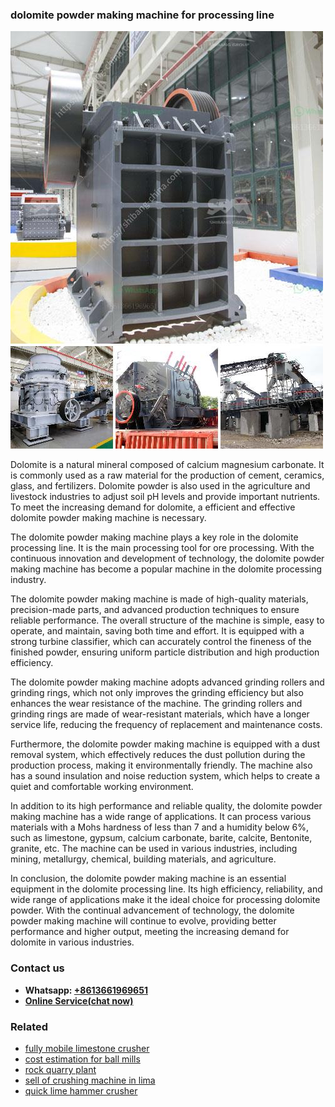 <h3>dolomite powder making machine for processing line</h3><img src='1708309461.jpg' alt=''><p>Dolomite is a natural mineral composed of calcium magnesium carbonate. It is commonly used as a raw material for the production of cement, ceramics, glass, and fertilizers. Dolomite powder is also used in the agriculture and livestock industries to adjust soil pH levels and provide important nutrients. To meet the increasing demand for dolomite, a efficient and effective dolomite powder making machine is necessary.</p><p>The dolomite powder making machine plays a key role in the dolomite processing line. It is the main processing tool for ore processing. With the continuous innovation and development of technology, the dolomite powder making machine has become a popular machine in the dolomite processing industry.</p><p>The dolomite powder making machine is made of high-quality materials, precision-made parts, and advanced production techniques to ensure reliable performance. The overall structure of the machine is simple, easy to operate, and maintain, saving both time and effort. It is equipped with a strong turbine classifier, which can accurately control the fineness of the finished powder, ensuring uniform particle distribution and high production efficiency.</p><p>The dolomite powder making machine adopts advanced grinding rollers and grinding rings, which not only improves the grinding efficiency but also enhances the wear resistance of the machine. The grinding rollers and grinding rings are made of wear-resistant materials, which have a longer service life, reducing the frequency of replacement and maintenance costs.</p><p>Furthermore, the dolomite powder making machine is equipped with a dust removal system, which effectively reduces the dust pollution during the production process, making it environmentally friendly. The machine also has a sound insulation and noise reduction system, which helps to create a quiet and comfortable working environment.</p><p>In addition to its high performance and reliable quality, the dolomite powder making machine has a wide range of applications. It can process various materials with a Mohs hardness of less than 7 and a humidity below 6%, such as limestone, gypsum, calcium carbonate, barite, calcite, Bentonite, granite, etc. The machine can be used in various industries, including mining, metallurgy, chemical, building materials, and agriculture.</p><p>In conclusion, the dolomite powder making machine is an essential equipment in the dolomite processing line. Its high efficiency, reliability, and wide range of applications make it the ideal choice for processing dolomite powder. With the continual advancement of technology, the dolomite powder making machine will continue to evolve, providing better performance and higher output, meeting the increasing demand for dolomite in various industries.</p><h3>Contact us</h3><ul><li><strong>Whatsapp:&nbsp;<a href="https://wa.me/8613661969651">+8613661969651</a></strong></li><li><a href="https://swt.shibang-china.com/?git&amp;zhl&amp;dolomite powder making machine for processing line"><strong>Online Service(chat now)</strong></a></li></ul><h3>Related</h3><ul><li><a href='fully mobile limestone crusher.md'>fully mobile limestone crusher</a></li><li><a href='cost estimation for ball mills.md'>cost estimation for ball mills</a></li><li><a href='rock quarry plant.md'>rock quarry plant</a></li><li><a href='sell of crushing machine in lima.md'>sell of crushing machine in lima</a></li><li><a href='quick lime hammer crusher.md'>quick lime hammer crusher</a></li></ul>